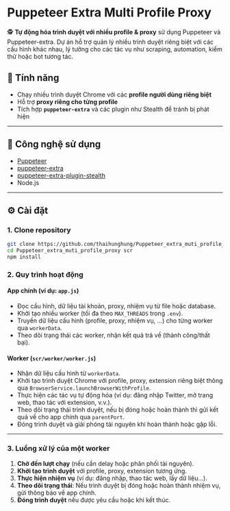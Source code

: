 # Puppeteer Extra Multi Profile Proxy

🕵️ **Tự động hóa trình duyệt với nhiều profile & proxy** sử dụng Puppeteer và Puppeteer-extra. Dự án hỗ trợ quản lý nhiều trình duyệt riêng biệt với các cấu hình khác nhau, lý tưởng cho các tác vụ như scraping, automation, kiểm thử hoặc bot tương tác.

## 🚀 Tính năng

- Chạy nhiều trình duyệt Chrome với các **profile người dùng riêng biệt**
- Hỗ trợ **proxy riêng cho từng profile**
- Tích hợp **`puppeteer-extra`** và các plugin như Stealth để tránh bị phát hiện

---

## 🧰 Công nghệ sử dụng

- [Puppeteer](https://github.com/puppeteer/puppeteer)
- [puppeteer-extra](https://github.com/berstend/puppeteer-extra)
- [puppeteer-extra-plugin-stealth](https://github.com/berstend/puppeteer-extra/tree/master/packages/puppeteer-extra-plugin-stealth)
- Node.js
---

## ⚙️ Cài đặt

### 1. Clone repository

```bash
git clone https://github.com/thaihunghung/Puppeteer_extra_muti_profile_proxy.git
cd Puppeteer_extra_muti_profile_proxy scr
npm install
```

### 2. Quy trình hoạt động

#### **App chính (ví dụ: `app.js`)**

- Đọc cấu hình, dữ liệu tài khoản, proxy, nhiệm vụ từ file hoặc database.
- Khởi tạo nhiều worker (tối đa theo `MAX_THREADS` trong `.env`).
- Truyền dữ liệu cấu hình (profile, proxy, nhiệm vụ, ...) cho từng worker qua `workerData`.
- Theo dõi trạng thái các worker, nhận kết quả trả về (thành công/thất bại).

#### **Worker (`scr/worker/worker.js`)**

- Nhận dữ liệu cấu hình từ `workerData`.
- Khởi tạo trình duyệt Chrome với profile, proxy, extension riêng biệt thông qua `BrowserService.launchBrowserWithProfile`.
- Thực hiện các tác vụ tự động hóa (ví dụ: đăng nhập Twitter, mở trang web, thao tác với extension, v.v.).
- Theo dõi trạng thái trình duyệt, nếu bị đóng hoặc hoàn thành thì gửi kết quả về cho app chính qua `parentPort`.
- Đóng trình duyệt và giải phóng tài nguyên khi hoàn thành hoặc gặp lỗi.

---

### 3. Luồng xử lý của một worker

1. **Chờ đến lượt chạy** (nếu cần delay hoặc phân phối tài nguyên).
2. **Khởi tạo trình duyệt** với profile, proxy, extension tương ứng.
3. **Thực hiện nhiệm vụ** (ví dụ: đăng nhập, thao tác web, lấy dữ liệu...).
4. **Theo dõi trạng thái**: Nếu trình duyệt bị đóng hoặc hoàn thành nhiệm vụ, gửi thông báo về app chính.
5. **Đóng trình duyệt** nếu được yêu cầu hoặc khi kết thúc.

